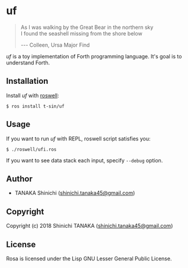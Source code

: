 # uf

> As I was walking by the Great Bear in the northern sky  
> I found the seashell missing from the shore below
> 
> --- Colleen, Ursa Major Find

*uf* is a toy implementation of Forth programming language. It's goal is to understand Forth.

## Installation

Install *uf* with [roswell](https://github.com/roswell/roswell/):

```
$ ros install t-sin/uf
```

## Usage

If you want to run *uf* with REPL, roswell script satisfies you:

```
$ ./roswell/ufi.ros
```

If you want to see data stack each input, specify `--debug` option.

## Author

- TANAKA Shinichi (<shinichi.tanaka45@gmail.com>)

## Copyright

Copyright (c) 2018 Shinichi TANAKA (shinichi.tanaka45@gmail.com)

## License

Rosa is licensed under the Lisp GNU Lesser General Public License.

